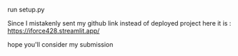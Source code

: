 run setup.py


Since I mistakenly sent my github link instead of deployed project 
here it is : https://iforce428.streamlit.app/

hope you'll consider my submission
